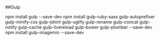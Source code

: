 ##Gulp

npm install gulp --save-dev
npm install gulp-ruby-sass gulp-autoprefixer gulp-minify-css gulp-jshint gulp-uglify gulp-rename gulp-concat gulp-notify gulp-cache gulp-livereload gulp-bower gulp-plumber --save-dev
npm install gulp-imagemin --save-dev
